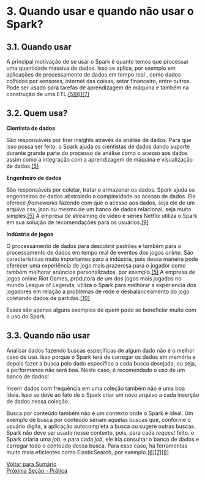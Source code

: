# 3. Quando usar e quando não usar o Spark?

## 3.1. Quando usar
A principal motivação de se usar o Spark é quanto temos que processar uma quantidade massiva de dados. Isso se aplica, por exemplo em aplicações de processamento de dados em tempo real , como dados colhidos por sensores, internet das coisas, setor financeiro, entre outros. Pode ser usado para tarefas de aprendizagem de máquina e também na construção de uma ETL.[[5]](https://www.toptal.com/spark/introduction-to-apache-spark)[[6]](https://blog.knoldus.com/do-you-really-need-spark-think-again/)[[7]](https://towardsdatascience.com/the-what-why-and-when-of-apache-spark-6c27abc19527)

## 3.2. Quem usa?

**Cientista de dados**

São responsáveis por tirar insights através da análise de dados. Para que isso possa ser feito, o Spark ajuda os cientistas de dados dando suporte durante grande parte do processo de análise como o acesso aos dados assim como a integração com a aprendizagem de máquina e visualização de dados.[[5]](https://www.toptal.com/spark/introduction-to-apache-spark)

**Engenheiro de dados**

São responsáveis por coletar, tratar e armazenar os dados. Spark ajuda os engenheiros de dados abstraindo a complexidade ao acesso de dados. Ele oferece *frameworks* fazendo com que o acesso aos dados, seja ele de um arquivo csv, json ou mesmo de um banco de dados relacional, seja muito simples.[[5]](https://www.toptal.com/spark/introduction-to-apache-spark)
A empresa de streaming de video e séries Netflix utiliza o Spark em sua solução de recomendações para os usuários.[[9]](https://netflixtechblog.com/netflix-at-spark-ai-summit-2018-5304749ed7fa)

**Indústria de jogos**

O processamento de dados para descobrir padrões e também para o processamento de dados em tempo real de eventos dos jogos *online*. São características muito importantes para a indústria, pois dessa maneira pode oferecer uma experiência de jogo mais prazerosa para o jogador como também melhorar anúncios personalizados, por exemplo.[[5]](https://www.toptal.com/spark/introduction-to-apache-spark)
A empresa de jogos online Riot Games, produtora de um dos jogos mais jogados no mundo League of Legends, utiliza o Spark para melhorar a experiencia dos jogadores em relação a problemas de rede e desbalanceamento do jogo coletando dados de partidas.[[10]](https://pt.slideshare.net/SparkSummit/video-games-at-scale-improving-the-gaming-experience-with-apache-spark)


Esses são apenas alguns exemplos de quem pode se beneficiar muito com o uso do Spark. 

## 3.3. Quando não usar

Analisar dados fazendo buscas específicas de algum dado não é o melhor caso de uso. Isso porque o Spark terá de carregar os dados em memória e depois fazer a busca pelo dado específico a cada busca desejada, ou seja, a performance não será boa. Neste caso, é recomendado o uso de um banco de dados! 

Inserir dados com frequência em uma coleção também não é uma boa ideia. Isso se deve ao fato de o Spark criar um novo arquivo a cada inserção de dados nessa coleção. 

Busca por conteúdo também não é um contexto onde o Spark é ideal. Um exemplo de busca por conteúdo seriam aquelas buscas que, conforme o usuário digita, a aplicação autocompleta a busca ou sugere outras buscas. Spark não deve ser usado nesse contexto, pois, para cada *request* feito, o Spark criaria uma *job*, e para cada *job*, ele iria consultar o banco de dados e carregar todo o conteúdo dessa busca. 
Para esse caso, há ferramentas muito mais eficientes como ElasticSearch, por exemplo.[[6]](https://blog.knoldus.com/do-you-really-need-spark-think-again/)[[7]](https://towardsdatascience.com/the-what-why-and-when-of-apache-spark-6c27abc19527)[[8]](https://www.pepperdata.com/blog/five-mistakes-to-avoid-when-using-spark/)


[Voltar para Sumário](/README.md#sumário)  
[Próxima Seção - Prática](/seções/prática.md)